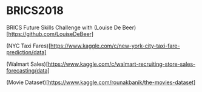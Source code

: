 # BRICS2018

BRICS Future Skills Challenge with (Louise De Beer)[https://github.com/LouiseDeBeer]

(NYC Taxi Fares)[https://www.kaggle.com/c/new-york-city-taxi-fare-prediction/data]

(Walmart Sales)[https://www.kaggle.com/c/walmart-recruiting-store-sales-forecasting/data]

(Movie Dataset)[https://www.kaggle.com/rounakbanik/the-movies-dataset]
